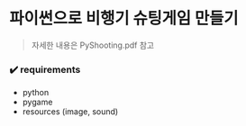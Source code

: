 # 파이썬으로 비행기 슈팅게임 만들기

> 자세한 내용은 PyShooting.pdf 참고

### :heavy_check_mark: requirements

- python
- pygame
- resources (image, sound)